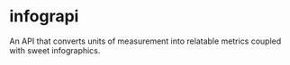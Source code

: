 # infograpi
An API that converts units of measurement into relatable metrics coupled with sweet infographics.
